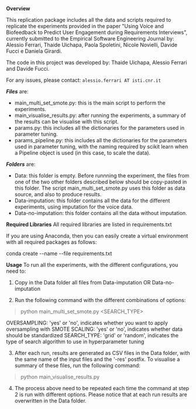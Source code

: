 **Overview**

This replication package includes all the data and scripts
required to replicate the experiments provided in the paper
"Using Voice and Biofeedback to Predict User Engagement during 
Requirements Interviews", currently submitted to 
the Empirical Software Engineering Journal by: Alessio Ferrari, 
Thaide Uichapa, Paola Spoletini, Nicole Novielli, Davide Fucci e Daniela Girardi.

The code in this project was developed by: Thaide Uichapa, Alessio Ferrari and Davide Fucci. 

For any issues, please contact: `alessio.ferrari AT isti.cnr.it`

**_Files_** are:

- main_multi_set_smote.py: this is the main script to perform the experiments.
- main_visualise_results.py: after running the experiments, a summary of the results
can be visualise with this script. 
- params.py: this includes all the dictionaries for the parameters used in parameter tuning.
- params_pipeline.py: this includes all the dictionaries for the parameters used in parameter tuning, 
with the naming required by scikit learn when a Pipeline object is used (in this case, to scale the data). 

**_Folders_** are:
- Data: this folder is empty. Before runnning the experiment, the files from one of the 
two other folders described below should be copy-pasted in this folder. The script
main_multi_set_smote.py uses this folder as data source, and also to produce results.
- Data-imputation: this folder contains all the data for the different experiments, 
using imputation for the voice data. 
- Data-no-imputation: this folder contains all the data without imputation.

**Required Libraries**
All required libraries are listed in requirements.txt

If you are using Anaconda, then you can easily create a virtual environment
with all required packages as follows:

conda create --name <env> --file requirements.txt

**Usage**
To run all the experiments, with the different configurations, you need to:

1. Copy in the Data folder all files from Data-imputation OR Data-no-imputation
 
2. Run the following command with the different combinations of options:

> python main_multi_set_smote.py <OVERSAMPLING> <SCALING> <SEARCH_TYPE>

OVERSAMPLING: 'yes' or 'no', indicates whether you want to apply oversampling with SMOTE
SCALING: 'yes' or 'no', indicates whether data should be standardized
SEARCH_TYPE: 'grid' or 'random', indicates the type of search algorithm to use in hyperparameter tuning

3. After each run, results are generated as CSV files in the Data folder, with the 
same name of the input files and the '-res' postfix. To visualise a summary of these files,
run the following command:

> python main_visualise_results.py

4. The process above need to be repeated each time the command at step 2 is run with
different options. Please notice that at each run results are overwritten in the Data folder.  



